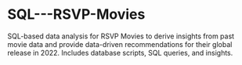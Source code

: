 # SQL---RSVP-Movies
SQL-based data analysis for RSVP Movies to derive insights from past movie data and provide data-driven recommendations for their global release in 2022. Includes database scripts, SQL queries, and insights.
